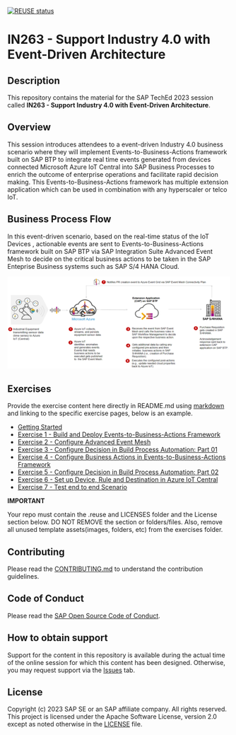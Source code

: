 [![REUSE status](https://api.reuse.software/badge/github.com/SAP-samples/teched2023-IN263)](https://api.reuse.software/info/github.com/SAP-samples/teched2023-IN263)   

# IN263 - Support Industry 4.0 with Event-Driven Architecture  

## Description

This repository contains the material for the SAP TechEd 2023 session called **IN263 - Support Industry 4.0 with Event-Driven Architecture**.

## Overview

This session introduces attendees to a event-driven Industry 4.0 business scenario where they will implement Events-to-Business-Actions framework built on SAP BTP to integrate real time events generated from devices connected Microsoft Azure IoT Central into SAP Business Processes to enrich the outcome of enterprise operations and facilitate rapid decision making. This Events-to-Business-Actions framework has multiple extension application which can be used in combination with any hyperscaler or telco IoT.

## Business Process Flow

In this event-driven scenario, based on the real-time status of the IoT Devices , actionable events are sent to Events-to-Business-Actions framework built on SAP BTP via SAP Integration Suite Advanced Event Mesh to decide on the critical business actions to be taken in the SAP Enteprise Business systems such as SAP S/4 HANA Cloud.

![plot](./exercises/ex0/images/businessprocess.png)

## Exercises

Provide the exercise content here directly in README.md using [markdown](https://guides.github.com/features/mastering-markdown/) and linking to the specific exercise pages, below is an example.

- [Getting Started](exercises/ex0/)
- [Exercise 1 - Build and Deploy Events-to-Business-Actions Framework](exercises/ex1/)
- [Exercise 2 - Configure Advanced Event Mesh](exercises/ex2/)
- [Exercise 3 - Configure Decision in Build Process Automation: Part 01](exercises/ex3/)
- [Exercise 4 - Configure Business Actions in Events-to-Business-Actions Framework](exercises/ex4/)
- [Exercise 5 - Configure Decision in Build Process Automation: Part 02](exercises/ex5/)
- [Exercise 6 - Set up Device, Rule and Destination in Azure IoT Central](exercises/ex6/)
- [Exercise 7 - Test end to end Scenario](exercises/ex7/)


**IMPORTANT**

Your repo must contain the .reuse and LICENSES folder and the License section below. DO NOT REMOVE the section or folders/files. Also, remove all unused template assets(images, folders, etc) from the exercises folder. 

## Contributing
Please read the [CONTRIBUTING.md](./CONTRIBUTING.md) to understand the contribution guidelines.

## Code of Conduct
Please read the [SAP Open Source Code of Conduct](https://github.com/SAP-samples/.github/blob/main/CODE_OF_CONDUCT.md).

## How to obtain support

Support for the content in this repository is available during the actual time of the online session for which this content has been designed. Otherwise, you may request support via the [Issues](../../issues) tab.

## License
Copyright (c) 2023 SAP SE or an SAP affiliate company. All rights reserved. This project is licensed under the Apache Software License, version 2.0 except as noted otherwise in the [LICENSE](LICENSES/Apache-2.0.txt) file.
